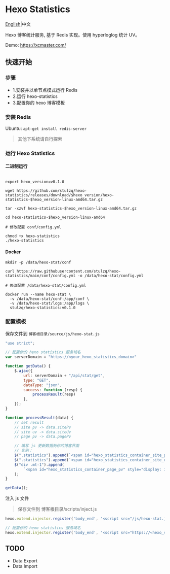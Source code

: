 # Hexo Statistics

[English](README.md)|中文

Hexo 博客统计服务, 基于 Redis 实现。使用 hyperloglog 统计 UV。

Demo: https://xcmaster.com/

## 快速开始

### 步骤

- 1.安装并以单节点模式运行 Redis
- 2.运行 hexo-statistics
- 3.配置你的 hexo 博客模板

### 安装 Redis

Ubuntu: `apt-get install redis-server`

> 其他下系统请自行探索

### 运行 Hexo Statistics

#### 二进制运行

````shell

export hexo_version=v0.1.0

wget https://github.com/stulzq/hexo-statistics/releases/download/$hexo_version/hexo-statistics-$hexo_version-linux-amd64.tar.gz

tar -xzvf hexo-statistics-$hexo_version-linux-amd64.tar.gz

cd hexo-statistics-$hexo_version-linux-amd64

# 修改配置 conf/config.yml

chmod +x hexo-statistics
./hexo-statistics

````

#### Docker

````shell
mkdir -p /data/hexo-stat/conf

curl https://raw.githubusercontent.com/stulzq/hexo-statistics/main/conf/config.yml -o /data/hexo-stat/config.yml

# 修改配置 /data/hexo-stat/config.yml

docker run --name hexo-stat \
  -v /data/hexo-stat/conf:/app/conf \
  -v /data/hexo-stat/logs:/app/logs \
  stulzq/hexo-statistics:v0.1.0

````

### 配置模板

保存文件到 `博客根目录/source/js/hexo-stat.js`

````javascript
"use strict";

// 配置你的 hexo statistics 服务域名
var serverDomain = "https://<your_hexo_statistics_domain>"

function getData() {
    $.ajax({
        url: serverDomain + "/api/stat/get",
        type: "GET",
        dataType: "json",
        success: function (resp) {
            processResult(resp)
        },
    });
}

function processResult(data) {
    // set result
    // site pv -> data.sitePv
    // site uv -> data.siteUv
    // page pv -> data.pagePv

  	// 编写 js 更新数据到你的博客界面
    // 实例：
    $(".statistics").append(`<span id="hexo_statistics_container_site_pv" style="display: inline;">Total PV <span id="hexo_statistics_value_site_pv">${data.sitePv}</span></span>`);
    $(".statistics").append(`<span id="hexo_statistics_container_site_uv" style="display: inline;">Total UV <span id="hexo_statistics_value_site_uv">${data.siteUv}</span></span>`);
    $("div .mt-1").append(
        `<span id="hexo_statistics_container_page_pv" style="display: inline;"><i class="iconfont icon-eye" aria-hidden="true"></i><span id="hexo_statistics_value_page_pv">PagePv: ${data.pagePv+1}</span></span>`
    );
}

getData();

````

注入 js 文件

>保存文件到 博客根目录/scripts/inject.js

````javascript
hexo.extend.injector.register('body_end', '<script src="/js/hexo-stat.js"></script>', 'default');

// 配置你的 hexo statistics 服务域名
hexo.extend.injector.register('body_end', '<script src="https://<hexo_statistics_domain>/stat/counter"></script>', 'default');
````

## TODO

- Data Export
- Data Import
